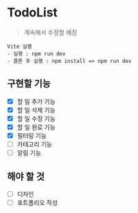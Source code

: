 # TodoList
> 계속해서 수정할 예정

```
Vite 실행
- 실행 : npm run dev
- 클론 후 실행 : npm install => npm run dev
```

## 구현할 기능
* [x] 할 일 추가 기능
* [x] 할 일 삭제 기능
* [x] 할 일 수정 기능
* [x] 할 일 완료 기능
* [x] 필터링 기능
* [ ] 카테고리 기능
* [ ] 알림 기능

## 해야 할 것
* [ ] 디자인  
* [ ] 포트폴리오 작성
